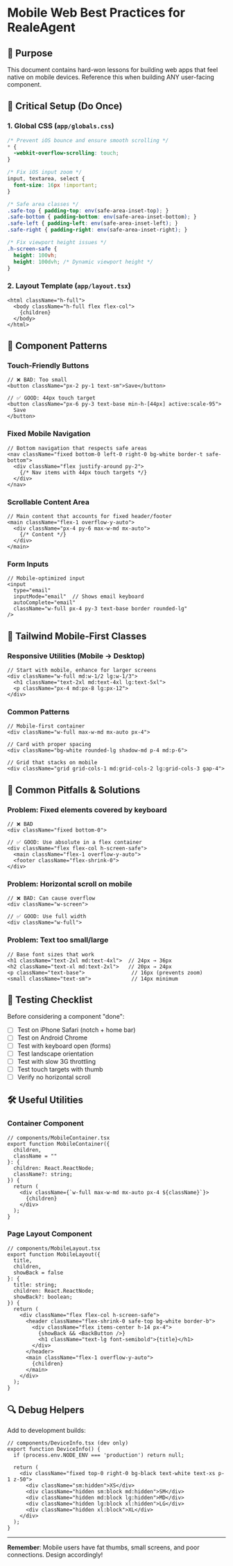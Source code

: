 # Mobile Web Best Practices for RealeAgent

## 🎯 Purpose
This document contains hard-won lessons for building web apps that feel native on mobile devices. Reference this when building ANY user-facing component.

## 🚨 Critical Setup (Do Once)

### 1. Global CSS (`app/globals.css`)
```css
/* Prevent iOS bounce and ensure smooth scrolling */
* {
  -webkit-overflow-scrolling: touch;
}

/* Fix iOS input zoom */
input, textarea, select {
  font-size: 16px !important;
}

/* Safe area classes */
.safe-top { padding-top: env(safe-area-inset-top); }
.safe-bottom { padding-bottom: env(safe-area-inset-bottom); }
.safe-left { padding-left: env(safe-area-inset-left); }
.safe-right { padding-right: env(safe-area-inset-right); }

/* Fix viewport height issues */
.h-screen-safe {
  height: 100vh;
  height: 100dvh; /* Dynamic viewport height */
}
```

### 2. Layout Template (`app/layout.tsx`)
```tsx
<html className="h-full">
  <body className="h-full flex flex-col">
    {children}
  </body>
</html>
```

## 📐 Component Patterns

### Touch-Friendly Buttons
```tsx
// ❌ BAD: Too small
<button className="px-2 py-1 text-sm">Save</button>

// ✅ GOOD: 44px touch target
<button className="px-6 py-3 text-base min-h-[44px] active:scale-95">
  Save
</button>
```

### Fixed Mobile Navigation
```tsx
// Bottom navigation that respects safe areas
<nav className="fixed bottom-0 left-0 right-0 bg-white border-t safe-bottom">
  <div className="flex justify-around py-2">
    {/* Nav items with 44px touch targets */}
  </div>
</nav>
```

### Scrollable Content Area
```tsx
// Main content that accounts for fixed header/footer
<main className="flex-1 overflow-y-auto">
  <div className="px-4 py-6 max-w-md mx-auto">
    {/* Content */}
  </div>
</main>
```

### Form Inputs
```tsx
// Mobile-optimized input
<input
  type="email"
  inputMode="email"  // Shows email keyboard
  autoComplete="email"
  className="w-full px-4 py-3 text-base border rounded-lg"
/>
```

## 🎨 Tailwind Mobile-First Classes

### Responsive Utilities (Mobile → Desktop)
```tsx
// Start with mobile, enhance for larger screens
<div className="w-full md:w-1/2 lg:w-1/3">
  <h1 className="text-2xl md:text-4xl lg:text-5xl">
  <p className="px-4 md:px-8 lg:px-12">
</div>
```

### Common Patterns
```tsx
// Mobile-first container
<div className="w-full max-w-md mx-auto px-4">

// Card with proper spacing
<div className="bg-white rounded-lg shadow-md p-4 md:p-6">

// Grid that stacks on mobile
<div className="grid grid-cols-1 md:grid-cols-2 lg:grid-cols-3 gap-4">
```

## 🚫 Common Pitfalls & Solutions

### Problem: Fixed elements covered by keyboard
```tsx
// ❌ BAD
<div className="fixed bottom-0">

// ✅ GOOD: Use absolute in a flex container
<div className="flex flex-col h-screen-safe">
  <main className="flex-1 overflow-y-auto">
  <footer className="flex-shrink-0">
</div>
```

### Problem: Horizontal scroll on mobile
```tsx
// ❌ BAD: Can cause overflow
<div className="w-screen">

// ✅ GOOD: Use full width
<div className="w-full">
```

### Problem: Text too small/large
```tsx
// Base font sizes that work
<h1 className="text-2xl md:text-4xl">  // 24px → 36px
<h2 className="text-xl md:text-2xl">   // 20px → 24px
<p className="text-base">               // 16px (prevents zoom)
<small className="text-sm">             // 14px minimum
```

## 📱 Testing Checklist

Before considering a component "done":

- [ ] Test on iPhone Safari (notch + home bar)
- [ ] Test on Android Chrome
- [ ] Test with keyboard open (forms)
- [ ] Test landscape orientation
- [ ] Test with slow 3G throttling
- [ ] Test touch targets with thumb
- [ ] Verify no horizontal scroll

## 🛠️ Useful Utilities

### Container Component
```tsx
// components/MobileContainer.tsx
export function MobileContainer({ 
  children, 
  className = "" 
}: { 
  children: React.ReactNode;
  className?: string;
}) {
  return (
    <div className={`w-full max-w-md mx-auto px-4 ${className}`}>
      {children}
    </div>
  );
}
```

### Page Layout Component
```tsx
// components/MobileLayout.tsx
export function MobileLayout({ 
  title, 
  children,
  showBack = false 
}: {
  title: string;
  children: React.ReactNode;
  showBack?: boolean;
}) {
  return (
    <div className="flex flex-col h-screen-safe">
      <header className="flex-shrink-0 safe-top bg-white border-b">
        <div className="flex items-center h-14 px-4">
          {showBack && <BackButton />}
          <h1 className="text-lg font-semibold">{title}</h1>
        </div>
      </header>
      <main className="flex-1 overflow-y-auto">
        {children}
      </main>
    </div>
  );
}
```

## 🔍 Debug Helpers

Add to development builds:
```tsx
// components/DeviceInfo.tsx (dev only)
export function DeviceInfo() {
  if (process.env.NODE_ENV === 'production') return null;
  
  return (
    <div className="fixed top-0 right-0 bg-black text-white text-xs p-1 z-50">
      <div className="sm:hidden">XS</div>
      <div className="hidden sm:block md:hidden">SM</div>
      <div className="hidden md:block lg:hidden">MD</div>
      <div className="hidden lg:block xl:hidden">LG</div>
      <div className="hidden xl:block">XL</div>
    </div>
  );
}
```

---

**Remember**: Mobile users have fat thumbs, small screens, and poor connections. Design accordingly!
